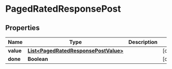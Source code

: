 
# PagedRatedResponsePost

## Properties
Name | Type | Description | Notes
------------ | ------------- | ------------- | -------------
**value** | [**List&lt;PagedRatedResponsePostValue&gt;**](PagedRatedResponsePostValue.md) |  |  [optional]
**done** | **Boolean** |  |  [optional]



